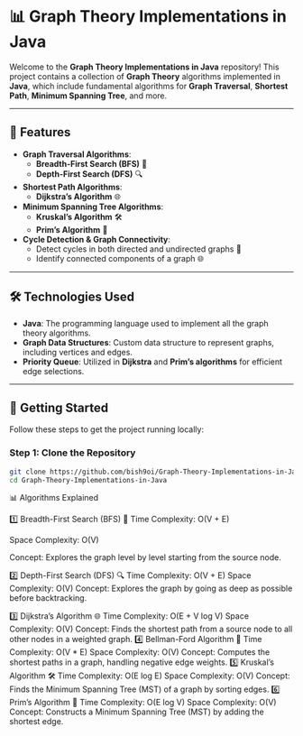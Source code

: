 # 📊 **Graph Theory Implementations in Java**

Welcome to the **Graph Theory Implementations in Java** repository! This project contains a collection of **Graph Theory** algorithms implemented in **Java**, which include fundamental algorithms for **Graph Traversal**, **Shortest Path**, **Minimum Spanning Tree**, and more.

---

## 🚀 **Features**
- **Graph Traversal Algorithms**:
  - **Breadth-First Search (BFS)** 🧠
  - **Depth-First Search (DFS)** 🔍
- **Shortest Path Algorithms**:
  - **Dijkstra’s Algorithm** 🌐
- **Minimum Spanning Tree Algorithms**:
  - **Kruskal’s Algorithm** 🛠️
  - **Prim’s Algorithm** 🌳
- **Cycle Detection & Graph Connectivity**:
  - Detect cycles in both directed and undirected graphs 🔄
  - Identify connected components of a graph 🌐

---

## 🛠️ **Technologies Used**
- **Java**: The programming language used to implement all the graph theory algorithms.
- **Graph Data Structures**: Custom data structure to represent graphs, including vertices and edges.
- **Priority Queue**: Utilized in **Dijkstra** and **Prim’s algorithms** for efficient edge selections.

---

## 📌 **Getting Started**

Follow these steps to get the project running locally:

### Step 1: Clone the Repository
```bash
git clone https://github.com/bish9oi/Graph-Theory-Implementations-in-Java.git
cd Graph-Theory-Implementations-in-Java
```

📊 Algorithms Explained

  1️⃣ Breadth-First Search (BFS) 🧠
       Time Complexity: O(V + E)
       
  Space Complexity: O(V)
  
  Concept: Explores the graph level by level starting from the source node.

          
  2️⃣ Depth-First Search (DFS) 🔍
        Time Complexity: O(V + E)
        Space Complexity: O(V)
          Concept: Explores the graph by going as deep as possible before backtracking.
          
3️⃣ Dijkstra’s Algorithm 🌐
Time Complexity: O(E + V log V)
Space Complexity: O(V)
Concept: Finds the shortest path from a source node to all other nodes in a weighted graph.
4️⃣ Bellman-Ford Algorithm 🚀
Time Complexity: O(V * E)
Space Complexity: O(V)
Concept: Computes the shortest paths in a graph, handling negative edge weights.
5️⃣ Kruskal’s Algorithm 🛠️
Time Complexity: O(E log E)
Space Complexity: O(V)
Concept: Finds the Minimum Spanning Tree (MST) of a graph by sorting edges.
6️⃣ Prim’s Algorithm 🌳
Time Complexity: O(E log V)
Space Complexity: O(V)
Concept: Constructs a Minimum Spanning Tree (MST) by adding the shortest edge.


